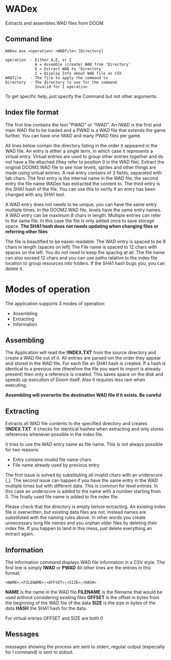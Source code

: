 WADex
=====
Extracts and assembles WAD files from DOOM

Command line
------------

    WADex.exe <operation> <WADfile> [Directory]
    
    operation  - Either A,E, or I
                 A = Assemble (create) WAD from 'Directory'
                 E = Extract WAD to 'Directory'
                 I = Display Info about WAD file as CSV
    WADfile    - The file to apply the command to
    Directory  - The directory to use for the command
                 Invalid for I operation

To get specific help, just specify the Command but not other arguments.

Index file format
-----------------
The first line contains the text "PWAD" or "IWAD". An IWAD is the first and main WAD file to be loaded and a PWAD is a WAD file that extends the game further. You can have one IWAD and many PWAD files per game.

All lines below contain the directory listing in the order it appeared in the WAD file.
An entry is either a single term, in which case it represents a virtual entry. Virtual entries are used to group other entries together and do not have a file attached (they refer to position 0 in the WAD file).
Extract the original DOOM2.WAD file to see how levels, sprites and other things are made using virtual entries.
A real entry contains of 3 fields, separated with tab chars.
The first entry is the internal name in the WAD file, the second entry the file name WADex has extracted the content to. The third entry is the SHA1 hash of the file. You can use this to verify if an entry has been changed with any SHA1 tool.

A WAD entry does not needs to be unique, you can have the same entry multiple times. In the DOOM2.WAD file, levels have the same entry names. A WAD entry can be maximum 8 chars in length.
Multiple entries can refer to the same file. In this case the file is only added once to save storage space.
**The SHA1 hash does not needs updating when changing files or referring other files**

The file is beautified to be easier readable:
The WAD entry is spaced to be 8 chars in length (spaces on left)
The File name is spaced to 12 chars with spaces on the left.
You do not need to keep the spacing at all. The file name can also exceed 12 chars and you can use paths relative to the index file location to group resources into folders. If the SHA1 hash bugs you, you can delete it.

Modes of operation
==================
The application supports 3 modes of operation:

- Assembling
- Extracting
- Information

Assembling
----------
The Application will read the **!INDEX.TXT** from the source directory and create a WAD file out of it.
All entries are parsed ion the order they appear and stored in the WAD file. For each file an SHA1 hash is created. If a hash is identical to a previous one (therefore the file you want to import is already present) then only a reference is created. This saves space on the disk and speeds up execution of Doom itself. Also it requires less ram when executing.

**Assembling will overwrite the destination WAD file if it exists. Be careful**

Extracting
----------
Extracts all WAD file contents to the specified directory and creates **!INDEX.TXT**. it checks for identical hashes when extracting and only stores references whenever possible in the index file.

It tries to use the WAD entry name as file name. This is not always possible for two reasons

- Entry contains invalid file name chars
- File name already used by previous entry

The first issue is solved by substituting all invalid chars with an underscore (_).
The second issue can happen if you have the same entry in the WAD multiple times but with different data. This is common for level entries.
In this case an underscore is added to the name with a number starting from 0.
The finally used file name is added to the index file.

Please check that the directory is empty before extracting.
An existing index file is overwritten, but existing data files are not. Instead names are substituted with the naming rules above. In other words you create unnecessary long file names and you orphan older files by deleting their index file. If you happen to land in this mess, just delete everything an extract again.

Information
-----------
The information command displays WAD file information in a CSV style.
The first line is simply **IWAD** or **PWAD**
All other lines are the entries in this format:

    <NAME>;<FILENAME>;<OFFSET>;<SIZE>;<HASH>

**NAME** is the name in the WAD file
**FILENAME** is the filename that would be used without considering existing files
**OFFSET** is the offset in bytes from the beginning of the WAD file of the data
**SIZE** is the size in bytes of the data
**HASH** the SHA1 hash for the data.

For virtual entries OFFSET and SIZE are both 0

Messages
--------
messages showing the process are sent to stderr, regular output (especially for I command) is sent to stdout.
